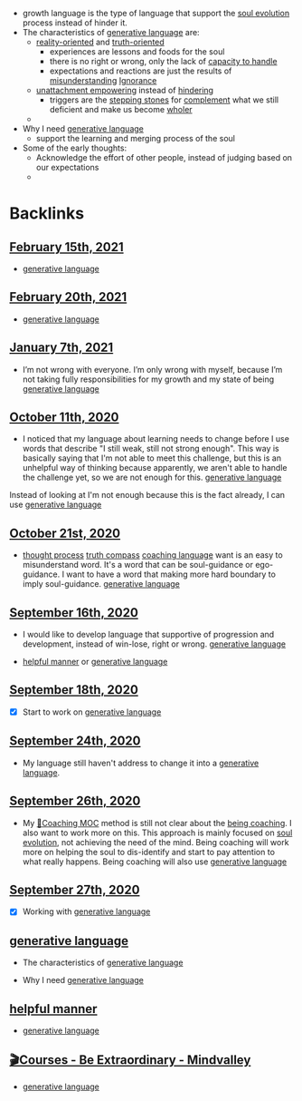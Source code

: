 - growth language is the type of language that support the [soul evolution](<soul evolution.md>) process instead of hinder it.
- The characteristics of [generative language](<generative language.md>) are:
    -  [reality-oriented](<reality-oriented.md>) and [truth-oriented](<truth-oriented.md>)
        - experiences are lessons and foods for the soul
        - there is no right or wrong, only the lack of [capacity to handle](<capacity to handle.md>)
        - expectations and reactions are just the results of [misunderstanding](<misunderstanding.md>) [Ignorance](<Ignorance.md>)
    - [unattachment empowering](<unattachment empowering.md>) instead of [hindering](<hindering.md>)
        - triggers are the [stepping stones](<stepping stones.md>) for [complement](<complement.md>) what we still deficient and make us become [wholer](<wholer.md>)
    - 
- Why I need [generative language](<generative language.md>)
    - support the learning and merging process of the soul
- Some of the early thoughts:
    - Acknowledge the effort of other people, instead of judging based on our expectations
    -  

# Backlinks
## [February 15th, 2021](<February 15th, 2021.md>)
- [generative language](<generative language.md>)

## [February 20th, 2021](<February 20th, 2021.md>)
- [generative language](<generative language.md>)

## [January 7th, 2021](<January 7th, 2021.md>)
- I’m not wrong with everyone. I’m only wrong with myself, because I’m not taking fully responsibilities for my growth and my state of being [generative language](<generative language.md>)

## [October 11th, 2020](<October 11th, 2020.md>)
- I noticed that my language about learning needs to change before I use words that describe "I still weak, still not strong enough". This way is basically saying that I'm not able to meet this challenge, but this is an unhelpful way of thinking because apparently, we aren't able to handle the challenge yet, so we are not enough for this. [generative language](<generative language.md>)

Instead of looking at I'm not enough because this is the fact already, I can use [generative language](<generative language.md>)

## [October 21st, 2020](<October 21st, 2020.md>)
- [thought process](<thought process.md>) [truth compass](<truth compass.md>) [coaching language](<coaching language.md>) want is an easy to misunderstand word. It's a word that can be soul-guidance or ego-guidance. I want to have a word that making more hard boundary to imply soul-guidance. [generative language](<generative language.md>)

## [September 16th, 2020](<September 16th, 2020.md>)
- I would like to develop language that supportive of progression and development, instead of win-lose, right or wrong. [generative language](<generative language.md>)

- [helpful manner](<helpful manner.md>) or [generative language](<generative language.md>)

## [September 18th, 2020](<September 18th, 2020.md>)
- [x] Start to work on [generative language](<generative language.md>)

## [September 24th, 2020](<September 24th, 2020.md>)
- My language still haven't address to change it into a [generative language](<generative language.md>).

## [September 26th, 2020](<September 26th, 2020.md>)
- My [🧭Coaching MOC](<🧭Coaching MOC.md>) method is still not clear about the [being coaching](<being coaching.md>). I also want to work more on this. This approach is mainly focused on [soul evolution](<soul evolution.md>), not achieving the need of the mind. Being coaching will work more on helping the soul to dis-identify and start to pay attention to what really happens. Being coaching will also use [generative language](<generative language.md>)

## [September 27th, 2020](<September 27th, 2020.md>)
- [x] Working with [generative language](<generative language.md>)

## [generative language](<generative language.md>)
- The characteristics of [generative language](<generative language.md>)

- Why I need [generative language](<generative language.md>)

## [helpful manner](<helpful manner.md>)
- [generative language](<generative language.md>)

## [🎬Courses - Be Extraordinary - Mindvalley](<🎬Courses - Be Extraordinary - Mindvalley.md>)
- [generative language](<generative language.md>)

